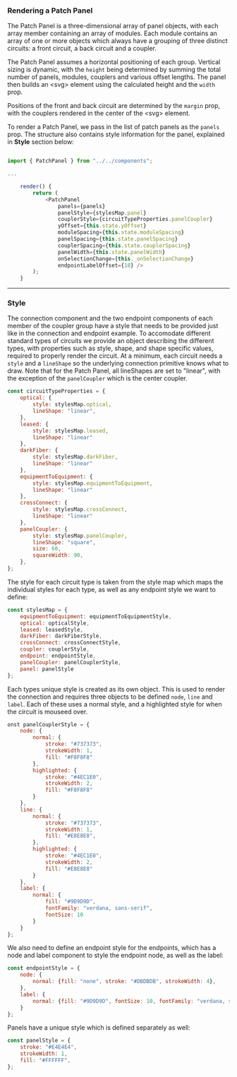 ### Rendering a Patch Panel

The Patch Panel is a three-dimensional array of panel objects, with each array member containing an array of modules. Each module contains an array of one or more objects which always have a grouping of three distinct circuits: a front circuit, a back circuit and a coupler.

The Patch Panel assumes a horizontal positioning of each group.  Vertical sizing is dynamic, with the `height` being determined by summing the total number of panels, modules, couplers and various offset lengths.  The panel then builds an \<svg\> element using the calculated height and the `width` prop.

Positions of the front and back circuit are determined by the `margin` prop, with the couplers rendered in the center of the \<svg\> element.

To render a Patch Panel, we pass in the list of patch panels as the `panels` prop. The structure also contains style information for the panel, explained in **Style** section below:

```js

import { PatchPanel } from "../../components";

...

    render() {
        return (
            <PatchPanel
                panels={panels}
                panelStyle={stylesMap.panel}
                couplerStyle={circuitTypeProperties.panelCoupler}
                yOffset={this.state.yOffset}
                moduleSpacing={this.state.moduleSpacing}
                panelSpacing={this.state.panelSpacing}
                couplerSpacing={this.state.couplerSpacing}
                panelWidth={this.state.panelWidth}
                onSelectionChange={this._onSelectionChange}
                endpointLabelOffset={18} />
        );
    }

```

---

### Style

The connection component and the two endpoint components of each member of the coupler group have a style that needs to be provided just like in the connection and endpoint example.  To accomodate different standard types of circuits we provide an object describing the different types, with properties such as style, shape, and shape specific values, required to properly render the circuit. At a minimum, each circuit needs a `style` and a `lineShape` so the underlying connection primitive knows what to draw.  Note that for the Patch Panel, all lineShapes are set to "linear", with the exception of the `panelCoupler` which is the center coupler.
	
```js
const circuitTypeProperties = {
    optical: {
        style: stylesMap.optical,
        lineShape: "linear",
    },
    leased: {
        style: stylesMap.leased,
        lineShape: "linear"
    },
    darkFiber: {
        style: stylesMap.darkFiber,
        lineShape: "linear"
    },
    equipmentToEquipment: {
        style: stylesMap.equipmentToEquipment,
        lineShape: "linear"
    },
    crossConnect: {
        style: stylesMap.crossConnect,
        lineShape: "linear"
    },
    panelCoupler: {
        style: stylesMap.panelCoupler,
        lineShape: "square",
        size: 60,
        squareWidth: 90,
    },
};
```

The style for each circuit type is taken from the style map which maps the individual styles for each type, as well as any endpoint style we want to define:

```js
const stylesMap = {
    equipmentToEquipment: equipmentToEquipmentStyle,
    optical: opticalStyle,
    leased: leasedStyle,
    darkFiber: darkFiberStyle,
    crossConnect: crossConnectStyle,
    coupler: couplerStyle,
    endpoint: endpointStyle,
    panelCoupler: panelCouplerStyle,
    panel: panelStyle
};
```

Each types unique style is created as its own object.  This is used to render the connection and requires three objects to be defined `node`, `line` and `label`.  Each of these uses a normal style, and a highlighted style for when the circuit is mouseed over.

```js
onst panelCouplerStyle = {
    node: {
        normal: {
            stroke: "#737373",
            strokeWidth: 1,
            fill: "#F8F8F8"
        },
        highlighted: {
            stroke: "#4EC1E0",
            strokeWidth: 2,
            fill: "#F8F8F8"
        }
    },
    line: {
        normal: {
            stroke: "#737373",
            strokeWidth: 1,
            fill: "#E8E8E8",
        },
        highlighted: {
            stroke: "#4EC1E0",
            strokeWidth: 2,
            fill: "#E8E8E8"
        }
    },
    label: {
        normal: {
            fill: "#9D9D9D",
            fontFamily: "verdana, sans-serif",
            fontSize: 10
        }
    }
};
```

We also need to define an endpoint style for the endpoints, which has a node and label component to style the endpoint node, as well as the label:

```js
const endpointStyle = {
    node: {
        normal: {fill: "none", stroke: "#DBDBDB", strokeWidth: 4},
    },
    label: {
        normal: {fill: "#9D9D9D", fontSize: 10, fontFamily: "verdana, sans-serif"},
    }
};
```

Panels have a unique style which is defined separately as well:

```js
const panelStyle = {
    stroke: "#E4E4E4",
    strokeWidth: 1,
    fill: "#FFFFFF",
};
```